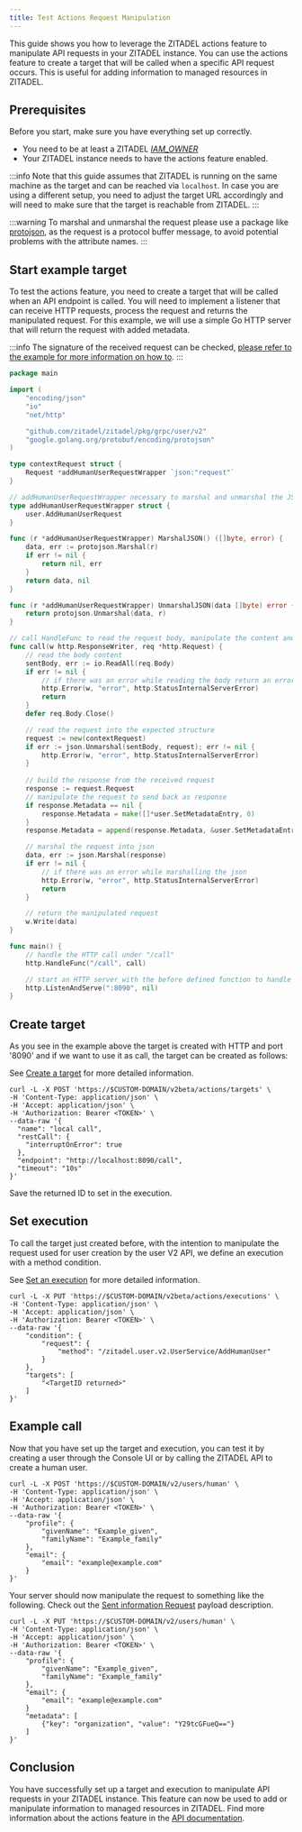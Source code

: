 ```yaml
---
title: Test Actions Request Manipulation
---
```


This guide shows you how to leverage the ZITADEL actions feature to manipulate API requests in your ZITADEL instance.
You can use the actions feature to create a target that will be called when a specific API request occurs.
This is useful for adding information to managed resources in ZITADEL.

## Prerequisites

Before you start, make sure you have everything set up correctly.

- You need to be at least a ZITADEL [_IAM_OWNER_](/guides/manage/console/managers)
- Your ZITADEL instance needs to have the actions feature enabled.

:::info
Note that this guide assumes that ZITADEL is running on the same machine as the target and can be reached via `localhost`.
In case you are using a different setup, you need to adjust the target URL accordingly and will need to make sure that the target is reachable from ZITADEL.
:::

:::warning
To marshal and unmarshal the request please use a package like [protojson](https://pkg.go.dev/google.golang.org/protobuf/encoding/protojson),
as the request is a protocol buffer message, to avoid potential problems with the attribute names.
:::

## Start example target

To test the actions feature, you need to create a target that will be called when an API endpoint is called.
You will need to implement a listener that can receive HTTP requests, process the request and returns the manipulated request.
For this example, we will use a simple Go HTTP server that will return the request with added metadata.

:::info
The signature of the received request can be checked, [please refer to the example for more information on how to](/guides/integrate/actions/testing-request-signature).
:::

```go
package main

import (
	"encoding/json"
	"io"
	"net/http"

	"github.com/zitadel/zitadel/pkg/grpc/user/v2"
	"google.golang.org/protobuf/encoding/protojson"
)

type contextRequest struct {
	Request *addHumanUserRequestWrapper `json:"request"`
}

// addHumanUserRequestWrapper necessary to marshal and unmarshal the JSON into the proto message correctly
type addHumanUserRequestWrapper struct {
	user.AddHumanUserRequest
}

func (r *addHumanUserRequestWrapper) MarshalJSON() ([]byte, error) {
	data, err := protojson.Marshal(r)
	if err != nil {
		return nil, err
	}
	return data, nil
}

func (r *addHumanUserRequestWrapper) UnmarshalJSON(data []byte) error {
	return protojson.Unmarshal(data, r)
}

// call HandleFunc to read the request body, manipulate the content and return the manipulated request
func call(w http.ResponseWriter, req *http.Request) {
	// read the body content
	sentBody, err := io.ReadAll(req.Body)
	if err != nil {
		// if there was an error while reading the body return an error
		http.Error(w, "error", http.StatusInternalServerError)
		return
	}
	defer req.Body.Close()

	// read the request into the expected structure
	request := new(contextRequest)
	if err := json.Unmarshal(sentBody, request); err != nil {
		http.Error(w, "error", http.StatusInternalServerError)
	}
    
	// build the response from the received request
	response := request.Request
	// manipulate the request to send back as response
	if response.Metadata == nil {
		response.Metadata = make([]*user.SetMetadataEntry, 0)
	}
	response.Metadata = append(response.Metadata, &user.SetMetadataEntry{Key: "organization", Value: []byte("company")})

	// marshal the request into json
	data, err := json.Marshal(response)
	if err != nil {
		// if there was an error while marshalling the json
		http.Error(w, "error", http.StatusInternalServerError)
		return
	}

	// return the manipulated request
	w.Write(data)
}

func main() {
	// handle the HTTP call under "/call"
	http.HandleFunc("/call", call)

	// start an HTTP server with the before defined function to handle the endpoint under "http://localhost:8090"
	http.ListenAndServe(":8090", nil)
}

```

## Create target

As you see in the example above the target is created with HTTP and port '8090' and if we want to use it as call, the target can be created as follows:

See [Create a target](/apis/resources/action_service_v2/action-service-create-target) for more detailed information.

```shell
curl -L -X POST 'https://$CUSTOM-DOMAIN/v2beta/actions/targets' \
-H 'Content-Type: application/json' \
-H 'Accept: application/json' \
-H 'Authorization: Bearer <TOKEN>' \
--data-raw '{
  "name": "local call",
  "restCall": {
    "interruptOnError": true    
  },
  "endpoint": "http://localhost:8090/call",
  "timeout": "10s"
}'
```

Save the returned ID to set in the execution.

## Set execution

To call the target just created before, with the intention to manipulate the request used for user creation by the user V2 API, we define an execution with a method condition.

See [Set an execution](/apis/resources/action_service_v2/action-service-set-execution) for more detailed information.

```shell
curl -L -X PUT 'https://$CUSTOM-DOMAIN/v2beta/actions/executions' \
-H 'Content-Type: application/json' \
-H 'Accept: application/json' \
-H 'Authorization: Bearer <TOKEN>' \
--data-raw '{
    "condition": {
        "request": {
            "method": "/zitadel.user.v2.UserService/AddHumanUser"
        }
    },
    "targets": [
        "<TargetID returned>"
    ]
}'
```

## Example call

Now that you have set up the target and execution, you can test it by creating a user through the Console UI or
by calling the ZITADEL API to create a human user.

```shell
curl -L -X POST 'https://$CUSTOM-DOMAIN/v2/users/human' \
-H 'Content-Type: application/json' \
-H 'Accept: application/json' \
-H 'Authorization: Bearer <TOKEN>' \
--data-raw '{
    "profile": {
        "givenName": "Example_given",
        "familyName": "Example_family"
    },
    "email": {
        "email": "example@example.com"
    }
}'
```

Your server should now manipulate the request to something like the following. Check out
the [Sent information Request](./usage#sent-information-request) payload description.

```shell
curl -L -X PUT 'https://$CUSTOM-DOMAIN/v2/users/human' \
-H 'Content-Type: application/json' \
-H 'Accept: application/json' \
-H 'Authorization: Bearer <TOKEN>' \
--data-raw '{
    "profile": {
        "givenName": "Example_given",
        "familyName": "Example_family"
    },
    "email": {
        "email": "example@example.com"
    }
    "metadata": [
        {"key": "organization", "value": "Y29tcGFueQ=="}
    ]
}'
```

## Conclusion

You have successfully set up a target and execution to manipulate API requests in your ZITADEL instance.
This feature can now be used to add or manipulate information to managed resources in ZITADEL.
Find more information about the actions feature in the [API documentation](/concepts/features/actions_v2).
